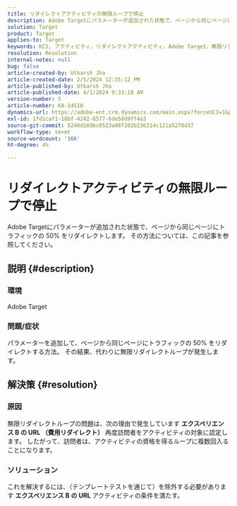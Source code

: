 ```yaml
---
title: リダイレクトアクティビティの無限ループで停止
description: Adobe Targetにパラメーターが追加された状態で、ページから同じページにトラフィックの 50% をリダイレクトする方法を説明します。
solution: Target
product: Target
applies-to: Target
keywords: KCS, アクティビティ，リダイレクトアクティビティ，Adobe Target，無限リダイレクトループ，トラフィック
resolution: Resolution
internal-notes: null
bug: false
article-created-by: Utkarsh Jha
article-created-date: 2/5/2024 12:35:12 PM
article-published-by: Utkarsh Jha
article-published-date: 4/1/2024 9:33:18 AM
version-number: 5
article-number: KA-14510
dynamics-url: https://adobe-ent.crm.dynamics.com/main.aspx?forceUCI=1&pagetype=entityrecord&etn=knowledgearticle&id=044514ff-22c4-ee11-9079-6045bd006c82
exl-id: 1fd1caf1-18bf-4242-8577-6de58d9ff4a3
source-git-commit: 5248d169bc0523a08f202b236314c121a5278d37
workflow-type: tm+mt
source-wordcount: '166'
ht-degree: 4%

---
```


# リダイレクトアクティビティの無限ループで停止


Adobe Targetにパラメーターが追加された状態で、ページから同じページにトラフィックの 50% をリダイレクトします。 その方法については、この記事を参照してください。

## 説明 {#description}


### 環境

Adobe Target

### 問題/症状

パラメーターを追加して、ページから同じページにトラフィックの 50% をリダイレクトする方法。
その結果、代わりに無限リダイレクトループが発生します。


## 解決策 {#resolution}


### 原因

無限リダイレクトループの問題は、次の理由で発生しています <b>エクスペリエンス B の URL （費用リダイレクト）</b> 再度訪問者をアクティビティの対象に認定します。 したがって、訪問者は、アクティビティの資格を得るループに複数回入ることになります。

### ソリューション

これを解決するには、（テンプレートテストを通じて）を除外する必要があります <b>エクスペリエンス B の URL</b> アクティビティの条件を満たす。
